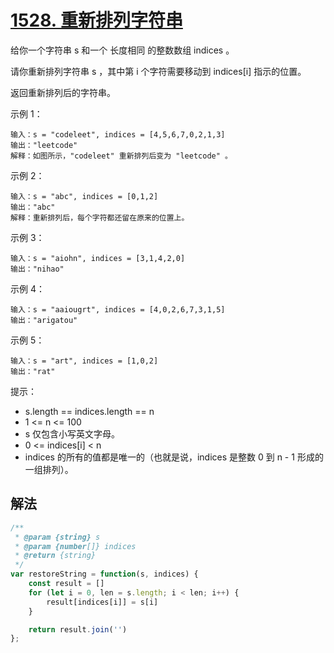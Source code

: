 # [1528. 重新排列字符串](https://leetcode-cn.com/problems/shuffle-string/)
给你一个字符串 s 和一个 长度相同 的整数数组 indices 。

请你重新排列字符串 s ，其中第 i 个字符需要移动到 indices[i] 指示的位置。

返回重新排列后的字符串。

 

示例 1：


```
输入：s = "codeleet", indices = [4,5,6,7,0,2,1,3]
输出："leetcode"
解释：如图所示，"codeleet" 重新排列后变为 "leetcode" 。
```
示例 2：
```
输入：s = "abc", indices = [0,1,2]
输出："abc"
解释：重新排列后，每个字符都还留在原来的位置上。
```
示例 3：
```
输入：s = "aiohn", indices = [3,1,4,2,0]
输出："nihao"
```
示例 4：
```
输入：s = "aaiougrt", indices = [4,0,2,6,7,3,1,5]
输出："arigatou"
```
示例 5：
```
输入：s = "art", indices = [1,0,2]
输出："rat"
```

提示：

* s.length == indices.length == n
* 1 <= n <= 100
* s 仅包含小写英文字母。
* 0 <= indices[i] < n
* indices 的所有的值都是唯一的（也就是说，indices 是整数 0 到 n - 1 形成的一组排列）。

## 解法
```js
/**
 * @param {string} s
 * @param {number[]} indices
 * @return {string}
 */
var restoreString = function(s, indices) {
    const result = []
    for (let i = 0, len = s.length; i < len; i++) {
        result[indices[i]] = s[i]
    }

    return result.join('')
};
```
